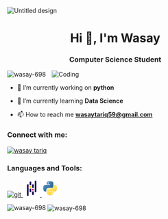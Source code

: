 ![Untitled design](https://github.com/wasay-698/wasay-698/assets/145287518/07a21419-03d4-406e-a9ee-31b27ca41f65)
<h1 align="center">Hi 👋, I'm Wasay</h1>
<h3 align="center">Computer Science Student</h3>


<img align="right" alt="Coding" width="400" src="https://dribbble.com/shots/3848914-Programmer-Thomas">

<p align="left"> <img src="https://komarev.com/ghpvc/?username=wasay-698&label=Profile%20views&color=0e75b6&style=flat" alt="wasay-698" /> </p>

- 🔭 I’m currently working on **python**

- 🌱 I’m currently learning **Data Science**

- 📫 How to reach me **wasaytariq59@gmail.com**

<h3 align="left">Connect with me:</h3>
<p align="left">
<a href="https://kaggle.com/wasay tariq" target="blank"><img align="center" src="https://raw.githubusercontent.com/rahuldkjain/github-profile-readme-generator/master/src/images/icons/Social/kaggle.svg" alt="wasay tariq" height="30" width="40" /></a>
</p>

<h3 align="left">Languages and Tools:</h3>
<p align="left"> <a href="https://git-scm.com/" target="_blank" rel="noreferrer"> <img src="https://www.vectorlogo.zone/logos/git-scm/git-scm-icon.svg" alt="git" width="40" height="40"/> </a><a href="https://pandas.pydata.org/" target="_blank" rel="noreferrer"> <img src="https://raw.githubusercontent.com/devicons/devicon/2ae2a900d2f041da66e950e4d48052658d850630/icons/pandas/pandas-original.svg" alt="pandas" width="40" height="40"/> </a> <a href="https://www.python.org" target="_blank" rel="noreferrer"> <img src="https://raw.githubusercontent.com/devicons/devicon/master/icons/python/python-original.svg" alt="python" width="40" height="40"/> </a> </p>

<p><img align="left" src="https://github-readme-stats.vercel.app/api/top-langs?username=wasay-698&show_icons=true&locale=en&layout=compact" alt="wasay-698" /></p>

<p>&nbsp;<img align="center" src="https://github-readme-stats.vercel.app/api?username=wasay-698&show_icons=true&locale=en" alt="wasay-698" /></p>

